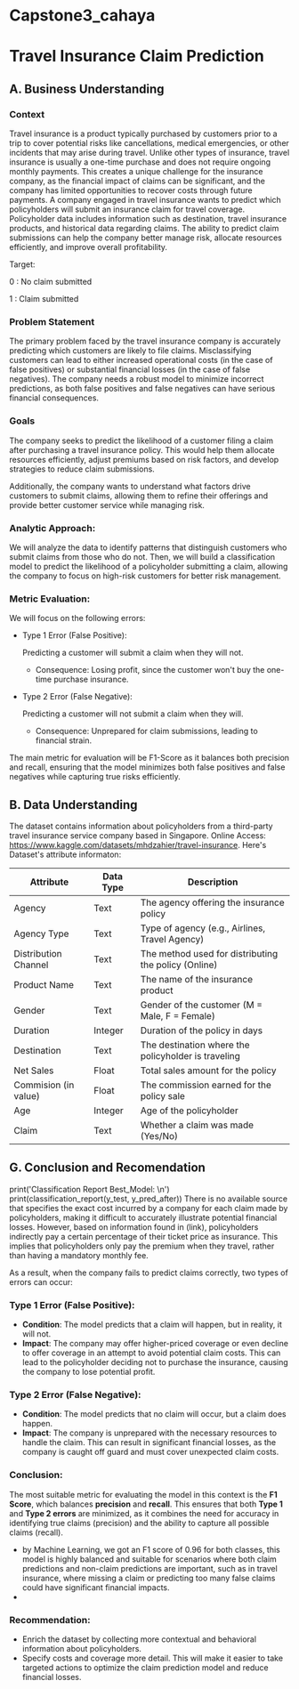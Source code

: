 # Capstone3_cahaya

# **Travel Insurance Claim Prediction**
## A. Business Understanding
### Context
Travel insurance is a product typically purchased by customers prior to a trip to cover potential risks like cancellations, medical emergencies, or other incidents that may arise during travel. Unlike other types of insurance, travel insurance is usually a one-time purchase and does not require ongoing monthly payments. This creates a unique challenge for the insurance company, as the financial impact of claims can be significant, and the company has limited opportunities to recover costs through future payments. A company engaged in travel insurance wants to predict which policyholders will submit an insurance claim for travel coverage. Policyholder data includes information such as destination, travel insurance products, and historical data regarding claims. The ability to predict claim submissions can help the company better manage risk, allocate resources efficiently, and improve overall profitability.

Target:

0 : No claim submitted

1 : Claim submitted
### Problem Statement
The primary problem faced by the travel insurance company is accurately predicting which customers are likely to file claims. Misclassifying customers can lead to either increased operational costs (in the case of false positives) or substantial financial losses (in the case of false negatives). The company needs a robust model to minimize incorrect predictions, as both false positives and false negatives can have serious financial consequences.
### Goals
The company seeks to predict the likelihood of a customer filing a claim after purchasing a travel insurance policy. This would help them allocate resources efficiently, adjust premiums based on risk factors, and develop strategies to reduce claim submissions.

Additionally, the company wants to understand what factors drive customers to submit claims, allowing them to refine their offerings and provide better customer service while managing risk.
### Analytic Approach:
We will analyze the data to identify patterns that distinguish customers who submit claims from those who do not. Then, we will build a classification model to predict the likelihood of a policyholder submitting a claim, allowing the company to focus on high-risk customers for better risk management.
### Metric Evaluation:

We will focus on the following errors:

* Type 1 Error (False Positive):

    Predicting a customer will submit a claim when they will not.
    - Consequence: Losing profit, since the customer won't buy the one-time purchase insurance.

* Type 2 Error (False Negative):

    Predicting a customer will not submit a claim when they will.
    - Consequence: Unprepared for claim submissions, leading to financial strain.

The main metric for evaluation will be F1-Score as it balances both precision and recall, ensuring that the model minimizes both false positives and false negatives while capturing true risks efficiently.

## B. Data Understanding
The dataset contains information about policyholders from a third-party travel insurance service company based in Singapore. 
Online Access: https://www.kaggle.com/datasets/mhdzahier/travel-insurance.
Here's Dataset's attribute informaton:

| Attribute               | Data Type         | Description                                           |
|-------------------------|-------------------|-------------------------------------------------------|
| Agency                  | Text              | The agency offering the insurance policy              |
| Agency Type             | Text              | Type of agency (e.g., Airlines, Travel Agency)        |
| Distribution Channel    | Text              | The method used for distributing the policy (Online)  |
| Product Name            | Text              | The name of the insurance product                     |
| Gender                  | Text              | Gender of the customer (M = Male, F = Female)         |
| Duration                | Integer           | Duration of the policy in days                        |
| Destination             | Text              | The destination where the policyholder is traveling   |
| Net Sales               | Float             | Total sales amount for the policy                     |
| Commision (in value)    | Float             | The commission earned for the policy sale             |
| Age                     | Integer           | Age of the policyholder                               |
| Claim                   | Text              | Whether a claim was made (Yes/No)                     |


## G. Conclusion and Recomendation
print('Classification Report Best_Model: \n')
print(classification_report(y_test, y_pred_after))
There is no available source that specifies the exact cost incurred by a company for each claim made by policyholders, making it difficult to accurately illustrate potential financial losses. However, based on information found in (link), policyholders indirectly pay a certain percentage of their ticket price as insurance. This implies that policyholders only pay the premium when they travel, rather than having a mandatory monthly fee.

As a result, when the company fails to predict claims correctly, two types of errors can occur:

### Type 1 Error (False Positive):
- **Condition**: The model predicts that a claim will happen, but in reality, it will not.
- **Impact**: The company may offer higher-priced coverage or even decline to offer coverage in an attempt to avoid potential claim costs. This can lead to the policyholder deciding not to purchase the insurance, causing the company to lose potential profit.
  
### Type 2 Error (False Negative):
- **Condition**: The model predicts that no claim will occur, but a claim does happen.
- **Impact**: The company is unprepared with the necessary resources to handle the claim. This can result in significant financial losses, as the company is caught off guard and must cover unexpected claim costs.

### Conclusion:
The most suitable metric for evaluating the model in this context is the **F1 Score**, which balances **precision** and **recall**. This ensures that both **Type 1** and **Type 2 errors** are minimized, as it combines the need for accuracy in identifying true claims (precision) and the ability to capture all possible claims (recall).
* by Machine Learning, we got an F1 score of 0.96 for both classes, this model is highly balanced and suitable for scenarios where both claim predictions and non-claim predictions are important, such as in travel insurance, where missing a claim or predicting too many false claims could have significant financial impacts.
* 
### Recommendation: 
* Enrich the dataset by collecting more contextual and behavioral information about policyholders.
* Specify costs and coverage more detail. This will make it easier to take targeted actions to optimize the claim prediction model and reduce financial losses.
